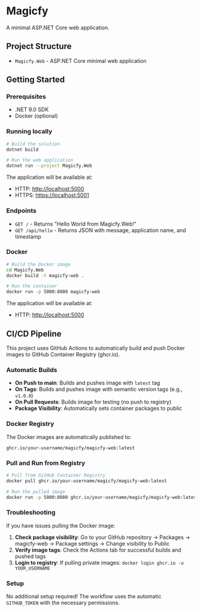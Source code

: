# Magicfy

A minimal ASP.NET Core web application.

## Project Structure

- `Magicfy.Web` - ASP.NET Core minimal web application

## Getting Started

### Prerequisites

- .NET 9.0 SDK
- Docker (optional)

### Running locally

```bash
# Build the solution
dotnet build

# Run the web application
dotnet run --project Magicfy.Web
```

The application will be available at:

- HTTP: <http://localhost:5000>
- HTTPS: <https://localhost:5001>

### Endpoints

- `GET /` - Returns "Hello World from Magicfy.Web!"
- `GET /api/hello` - Returns JSON with message, application name, and timestamp

### Docker

```bash
# Build the Docker image
cd Magicfy.Web
docker build -t magicfy-web .

# Run the container
docker run -p 5000:8080 magicfy-web
```

The application will be available at:

- HTTP: <http://localhost:5000>

## CI/CD Pipeline

This project uses GitHub Actions to automatically build and push Docker images to GitHub Container Registry (ghcr.io).

### Automatic Builds

- **On Push to main**: Builds and pushes image with `latest` tag
- **On Tags**: Builds and pushes image with semantic version tags (e.g., `v1.0.0`)
- **On Pull Requests**: Builds image for testing (no push to registry)
- **Package Visibility**: Automatically sets container packages to public

### Docker Registry

The Docker images are automatically published to:

```
ghcr.io/your-username/magicfy/magicfy-web:latest
```

### Pull and Run from Registry

```bash
# Pull from GitHub Container Registry
docker pull ghcr.io/your-username/magicfy/magicfy-web:latest

# Run the pulled image
docker run -p 5000:8080 ghcr.io/your-username/magicfy/magicfy-web:latest
```

### Troubleshooting

If you have issues pulling the Docker image:

1. **Check package visibility**: Go to your GitHub repository → Packages → magicfy-web → Package settings → Change visibility to Public
2. **Verify image tags**: Check the Actions tab for successful builds and pushed tags
3. **Login to registry**: If pulling private images: `docker login ghcr.io -u YOUR_USERNAME`

### Setup

No additional setup required! The workflow uses the automatic `GITHUB_TOKEN` with the necessary permissions.
